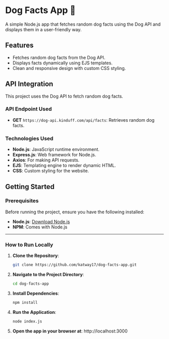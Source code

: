 # Dog Facts App 🐶
A simple Node.js app that fetches random dog facts using the Dog API and displays them in a user-friendly way.

## Features
- Fetches random dog facts from the Dog API.
- Displays facts dynamically using EJS templates.
- Clean and responsive design with custom CSS styling.

## API Integration
This project uses the Dog API to fetch random dog facts.

### API Endpoint Used
- **GET** `https://dog-api.kinduff.com/api/facts`: Retrieves random dog facts.

### Technologies Used
- **Node.js**: JavaScript runtime environment.
- **Express.js**: Web framework for Node.js.
- **Axios**: For making API requests.
- **EJS**: Templating engine to render dynamic HTML.
- **CSS**: Custom styling for the website.

## Getting Started

### Prerequisites
Before running the project, ensure you have the following installed:
- **Node.js**: [Download Node.js](https://nodejs.org/)
- **NPM**: Comes with Node.js

---

### How to Run Locally

1. **Clone the Repository**:
   ```bash
   git clone https://github.com/katway17/dog-facts-app.git

2. **Navigate to the Project Directory**:
   ```bash
   cd dog-facts-app

3. **Install Dependencies**:
   ```bash
   npm install

4. **Run the Application**:
   ```bash
   node index.js

5. **Open the app in your browser at**:
   http://localhost:3000

